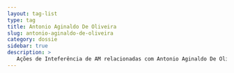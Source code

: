 ```yaml
---
layout: tag-list
type: tag
title: Antonio Aginaldo De Oliveira
slug: antonio-aginaldo-de-oliveira
category: dossie
sidebar: true
description: >
   Ações de Inteferência de AM relacionadas com Antonio Aginaldo De Oliveira
---
```

